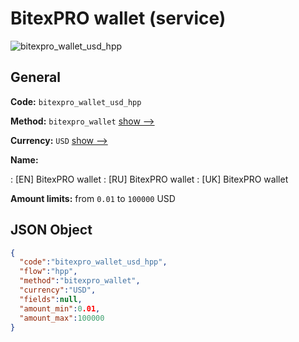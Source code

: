 
# BitexPRO wallet (service) 
![bitexpro_wallet_usd_hpp](https://static.openfintech.io/payment_methods/bitexpro_wallet_usd_hpp/logo.svg?w=400&c=v0.59.26#w200)  

## General 
 
**Code:** `bitexpro_wallet_usd_hpp` 
 
**Method:** `bitexpro_wallet` 
 [show -->](/payment-methods/bitexpro_wallet/) 
 
**Currency:** `USD` [show -->](/currencies/USD/) 
 
**Name:** 
 
:	[EN] BitexPRO wallet 
:	[RU] BitexPRO wallet 
:	[UK] BitexPRO wallet 
 
**Amount limits:** from `0.01` to `100000` USD 

## JSON Object 

```json
{
  "code":"bitexpro_wallet_usd_hpp",
  "flow":"hpp",
  "method":"bitexpro_wallet",
  "currency":"USD",
  "fields":null,
  "amount_min":0.01,
  "amount_max":100000
}
```  
